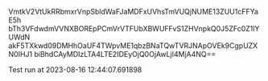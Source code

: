 VmtkV2VtUkRRbmxrVnpSbldWaFJaMDFxUVhsTmVUQjNUME13ZUU1cFFYaE5h
bTh3VFdwdmVVNXBOREpPCmVrVTFUbXBWUFFvS1ZHVnpkQ0J5ZFc0Z1lYUWdN
akF5TXkwd09DMHhOaUF4TWpvME1qbzBNaTQwTVRJNApOVEk9CgpUZXN0IHJ1
biBhdCAyMDIzLTA4LTE2IDEyOjQ0OjAwLjI4MjA4NQ==

Test run at 2023-08-16 12:44:07.691898